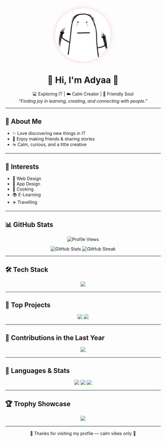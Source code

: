 
<!-- Calm Cute Style Profile README for aurarifadya -->

<p align="center">
  <img src="download (1).jpg
" alt="Profile Photo" width="180" style="border-radius:50%; box-shadow: 0 0 15px #f3cce3;"/>
</p>

<h1 align="center">🌷 Hi, I'm <b>Adyaa</b> 🌷</h1>

<p align="center">
  💻 Exploring IT | ☁️ Calm Creator | 🌸 Friendly Soul <br/>
  <i>“Finding joy in learning, creating, and connecting with people.”</i>
</p>

---

## 🌼 About Me
- ✨ Love discovering new things in IT  
- 🌿 Enjoy making friends & sharing stories  
- ☕ Calm, curious, and a little creative  

---

## 🌸 Interests
- 🎨 Web Design  
- 📱 App Design  
- 🍳 Cooking  
- 📚 E-Learning  
- ✈️ Travelling  

---

## 📊 GitHub Stats
<p align="center">
  <img src="https://komarev.com/ghpvc/?username=aurarifadya&label=Profile%20Visitors&color=ffc0cb&style=flat" alt="Profile Views"/>  
</p>

<p align="center">
  <img src="https://github-readme-stats.vercel.app/api?username=aurarifadya&show_icons=true&theme=calm&title_color=ff8fab&icon_color=ffb6c1&text_color=555" alt="GitHub Stats" />  
  <img src="https://streak-stats.demolab.com?user=aurarifadya&theme=calm-pink&ring=ffb6c1&fire=ff8fab" alt="GitHub Streak"/>  
</p>

---

## 🛠 Tech Stack
<p align="center">
  <img src="https://skillicons.dev/icons?i=html,css,js,react,tailwind,figma,python,java,github,vscode" />
</p>

---

## 🌿 Top Projects
<p align="center">
  <a href="https://github.com/aurarifadya"><img src="https://github-readme-stats.vercel.app/api/pin/?username=aurarifadya&repo=Top-Project-1&theme=calm" /></a>
  <a href="https://github.com/aurarifadya"><img src="https://github-readme-stats.vercel.app/api/pin/?username=aurarifadya&repo=Top-Project-2&theme=calm" /></a>
</p>

---

## 🍃 Contributions in the Last Year
<p align="center">
  <img src="https://github-readme-activity-graph.vercel.app/graph?username=aurarifadya&theme=tokyo-night-pink" />
</p>

---

## 🌸 Languages & Stats
<p align="center">
  <img src="https://github-readme-stats.vercel.app/api/top-langs/?username=aurarifadya&layout=compact&theme=calm&title_color=ff8fab" />  
  <img src="https://github-profile-summary-cards.vercel.app/api/cards/repos-per-language?username=aurarifadya&theme=pastel"/>  
  <img src="https://github-profile-summary-cards.vercel.app/api/cards/most-commit-language?username=aurarifadya&theme=pastel"/>  
</p>

---

## 🏆 Trophy Showcase
<p align="center">
  <img src="https://github-profile-trophy.vercel.app/?username=aurarifadya&theme=rose_pine&no-frame=true&margin-w=10" />
</p>

---

<p align="center">
  🌷 Thanks for visiting my profile — calm vibes only 🌷
</p>
